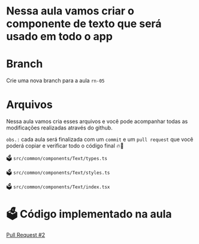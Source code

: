 # Nessa aula vamos criar o componente de texto que será usado em todo o app


# Branch

Crie uma nova branch para a aula `rn-05`

# Arquivos

Nessa aula vamos cria esses arquivos e você pode acompanhar todas as modificações realizadas através do github.

`obs.:` cada aula será finalizada com um `commit` e um `pull request` que você poderá copiar e verificar todo o código final 🔥🤌


🗳️ `src/common/components/Text/types.ts`

🗳️ `src/common/components/Text/styles.ts`

🗳️ `src/common/components/Text/index.tsx`


# 🗳️ Código implementado na aula

[Pull Request #2](https://github.com/ismaelsousa/tv-maze-tutorial/pull/2)

